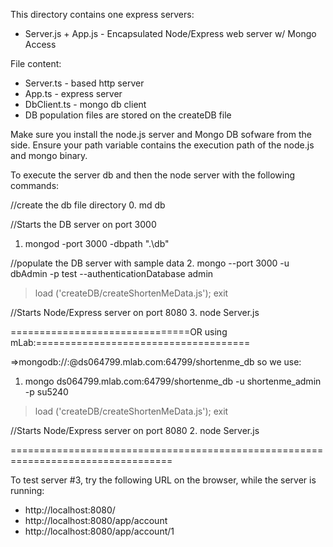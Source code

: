 This directory contains one express servers:
* Server.js + App.js - Encapsulated Node/Express web server w/ Mongo Access

File content:
* Server.ts - based http server
* App.ts - express server
* DbClient.ts - mongo db client
* DB population files are stored on the createDB file

Make sure you install the node.js server and Mongo DB sofware from the side.  Ensure your path variable contains the execution path of the node.js and mongo binary.

To execute the server db and then the node server with the following commands:

//create the db file directory
0. md db

//Starts the DB server on port 3000
1. mongod -port 3000 -dbpath ".\db"

//populate the DB server with sample data
2. mongo --port 3000 -u dbAdmin -p test --authenticationDatabase admin
>load ('createDB/createShortenMeData.js');
>exit

//Starts Node/Express server on port 8080
3. node Server.js 

===============================OR using mLab:=====================================

=>mongodb://<dbuser>:<dbpassword>@ds064799.mlab.com:64799/shortenme_db
so we use:
1. mongo ds064799.mlab.com:64799/shortenme_db -u shortenme_admin -p su5240
>load ('createDB/createShortenMeData.js');
>exit

//Starts Node/Express server on port 8080
2. node Server.js 

==================================================================================

To test server #3, try the following URL on the browser, while the server is running:
* http://localhost:8080/
* http://localhost:8080/app/account
* http://localhost:8080/app/account/1
